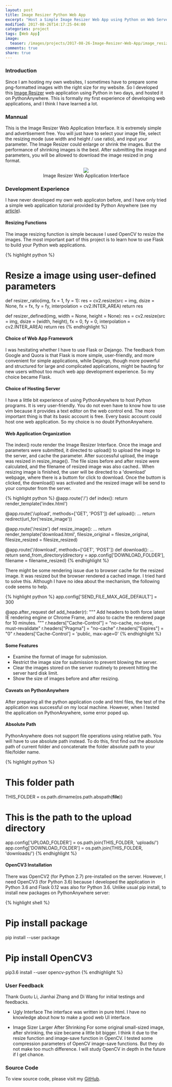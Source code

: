 ```yaml
---
layout: post
title: Image Resizer Python Web App
excerpt: "Host a Simple Image Resizer Web App using Python on Web Server"
modified: 2017-08-26T14:17:25-04:00
categories: project
tags: [Web App]
image:
  teaser: /images/projects/2017-08-26-Image-Resizer-Web-App/image_resizer_teaser.png
comments: true
share: true
---
```


<head>
    <style type="text/css">
        figure{text-align: center;}
    </style>
</head>

### Introduction

Since I am hosting my own websites, I sometimes have to prepare some png-formatted images with the right size for my website. So I developed this [Image Resizer](http://imageresizer.pythonanywhere.com/) web application using Python in two days, and hosted it on PythonAnywhere. This is formally my first experience of developing web applications, and I think I have learned a lot.

### Mannual

This is the Image Resizer Web Application Interface. It is extremely simple and advertisement free. You will just have to select your image file, select the resizing mode (use width and height / use ratio), and input your parameter. The Image Resizer could enlarge or shrink the images. But the performance of shrinking images is the best. After submitting the image and parameters, you will be allowed to download the image resized in png format.

<figure>
    <img src = "{{ site.url }}/images/projects/2017-08-26-Image-Resizer-Web-App/image_resizer_index.png">
    <figcaption>Image Resizer Web Application Interface</figcaption>
</figure>

### Development Experience

I have never developed my own web applicaton before, and I have only tried a simple web application tutorial provided by Python Anywhere (see my [article](https://leimao.github.io/article/PythonAnywhere-WebApps-Getting-Started/)).

#### Resizing Functions
The image resizing function is simple because I used OpenCV to resize the images. The most important part of this project is to learn how to use Flask to build your Python web applications. 

{% highlight python %}
# Resize a image using user-defined parameters
def resizer_ratio(img, fx = 1, fy = 1):
    res = cv2.resize(src = img, dsize = None, fx = fx, fy = fy, interpolation = cv2.INTER_AREA)
    return res

def resizer_defined(img, width = None, height = None):
    res = cv2.resize(src = img, dsize = (width, height), fx = 0, fy = 0, interpolation = cv2.INTER_AREA)
    return res
{% endhighlight %}

#### Choice of Web App Framework

I was hesitating whether I have to use Flask or Dejango. The feedback from Google and Quora is that Flask is more simple, user-friendly, and more convenient for simple applications, while Dejango, though more powerful and structured for large and complicated applications, might be hauting for new users without too much web app development experience. So my choice became Flask.

#### Choice of Hosting Server

I have a little bit experience of using PythonAnywhere to host Python programs. It is very user-friendly. You do not even have to know how to use vim because it provides a text editor on the web control end. The more important thing is that its basic account is free. Every basic account could host one web application. So my choice is no doubt PythonAnywhere.

#### Web Application Organization

The index() route render the Image Resizer Interface. Once the image and parameters were submitted, it directed to upload() to upload the image to the server, and cache the parameter. After successful upload, the image was resized in resize_image(). The file sizes before and after resize were calculated, and the filename of resized image was also cached.. When resizing image is finished, the user will be directed to a 'download' webpage, where there is a buttom for click to download. Once the buttom is clicked, the download() was activated and the resized image will be send to your computer from the server.

{% highlight python %}
@app.route('/')
def index():
    return render_template('index.html')

@app.route('/upload', methods=['GET', 'POST'])
def upload():
    ...
    return redirect(url_for('resize_image'))

@app.route('/resize')
def resize_image():
    ...
    return render_template('download.html', filesize_original = filesize_original, filesize_resized = filesize_resized)

@app.route('/download', methods=['GET', 'POST'])
def download():
    ...
    return send_from_directory(directory = app.config['DOWNLOAD_FOLDER'], filename = filename_resized)
{% endhighlight %}

There might be some rendering issue due to browser cache for the resized image. It was resized but the browser rendered a cached image. I tried hard to solve this. Although I have no idea about the mechanism, the following code seems to help.

{% highlight python %}
app.config['SEND_FILE_MAX_AGE_DEFAULT'] = 300

@app.after_request
def add_header(r):
    """
    Add headers to both force latest IE rendering engine or Chrome Frame,
    and also to cache the rendered page for 10 minutes.
    """
    r.headers["Cache-Control"] = "no-cache, no-store, must-revalidate"
    r.headers["Pragma"] = "no-cache"
    r.headers["Expires"] = "0"
    r.headers['Cache-Control'] = 'public, max-age=0'
{% endhighlight %}

#### Some Features

* Examine the format of image for submission.
* Restrict the image size for submission to prevent blowing the server.
* Clear the images stored on the server routinely to prevent hitting the server hard disk limit.
* Show the size of images before and after resizing.

#### Caveats on PythonAnywhere

After preparing all the python application code and html files, the test of the application was successful on my local machine. However, when I tested the application on PythonAnywhere, some error poped up. 

#### Absolute Path
PythonAnywhere does not support file operations using relative path. You will have to use absolute path instead. To do this, first find out the absolute path of current folder and concatenate the folder absolute path to your file/folder name.

{% highlight python %}
# This folder path
THIS_FOLDER = os.path.dirname(os.path.abspath(__file__))

# This is the path to the upload directory
app.config['UPLOAD_FOLDER'] = os.path.join(THIS_FOLDER, 'uploads/')
app.config['DOWNLOAD_FOLDER'] = os.path.join(THIS_FOLDER, 'downloads/')
{% endhighlight %}

#### OpenCV3 Installation
There was OpenCV2 (for Python 2.7) pre-installed on the server. However, I need OpenCV3 (for Python 3.6) because I developed the application in Python 3.6 and Flask 0.12 was also for Python 3.6. Unlike usual pip install, to install new packages on PythonAnywhere server:

{% highlight shell %}
# Pip install package
pip install --user package
# Pip install OpenCV3
pip3.6 install --user opencv-python
{% endhighlight %}

### User Feedback

Thank Guotu Li, Jianhai Zhang and Di Wang for initial testings and feedbacks.

* Ugly Interface
The interface was written in pure html. I have no knowledge about how to make a good web UI interface.

* Image Sizer Larger After Shrinking
For some original small-sized image, after shrinking, the size became a little bit bigger. I think it due to the resize function and image-save function in OpenCV. I tested some compression parameters of OpenCV image-save functions. But they do not make too much difference. I will study OpenCV in depth in the future if I get chance.

### Source Code

To view source code, please visit my [GitHub](https://github.com/leimao/Image_Resizer).